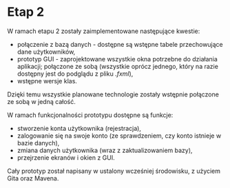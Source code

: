 # Etap 2

W ramach etapu 2 zostały zaimplementowane następujące kwestie:
- połączenie z bazą danych - dostępne są wstępne tabele przechowujące dane użytkowników,
- prototyp GUI - zaprojektowane wszystkie okna potrzebne do działania aplikacji; połączone ze sobą (wszystkie oprócz jednego, który na razie dostępny jest do podglądu z pliku *.fxml*),
- wstępne wersje klas.

Dzięki temu wszystkie planowane technologie zostały wstępnie połączone ze sobą w jedną całość.

W ramach funkcjonalności prototypu dostępne są funkcje:
- stworzenie konta użytkownika (rejestracja),
- zalogowanie się na swoje konto (ze sprawdzeniem, czy konto istnieje w bazie danych),
- zmiana danych użytkownika (wraz z zaktualizowaniem bazy),
- przejrzenie ekranów i okien z GUI.

Cały prototyp został napisany w ustalony wcześniej środowisku, z użyciem Gita oraz Mavena.
